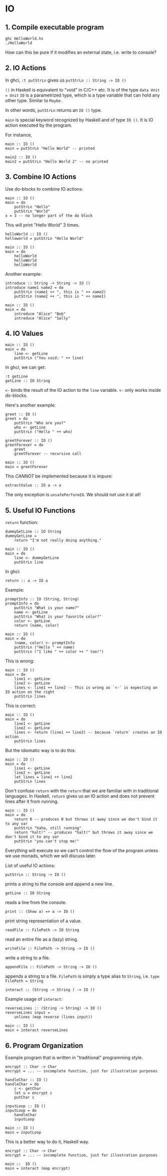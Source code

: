 # IO

1\. Compile executable program
-------------------

```
ghc HelloWorld.hs
./HelloWorld
```

How can this be pure if it modifies an external state, i.e. write to console?

2\. IO Actions
-------------------

In ghci, `:t putStrLn` gives us `putStrLn :: String -> IO ()`

`()` in Haskell is equivalent to "void" in C/C++ etc. It is of the type `data Unit = Unit`
`IO` is a parametrized type, which is a type variable that can hold any other type. Similar to `Maybe`.

In other words, `putStrLn` returns an `IO ()` type.

`main` is special keyword recognized by Haskell and of type `IO ()`. It is IO action executed by the program.

For instance,

```
main :: IO ()
main = putStrLn "Hello World" -- printed

main2 :: IO ()
main2 = putStrLn "Hello World 2" -- no printed
```

3\. Combine IO Actions
-------------------

Use do-blocks to combine IO actions:

```
main :: IO ()
main = do
    putStrLn "Hello"
    putStrLn "World"
x = 3 -- no longer part of the do block
```

This will print "Hello World" 3 times.

```
helloWorld :: IO ()
helloworld = putStrLn "Hello World"

main :: IO ()
main = do
    helloWorld
    helloWorld
    helloWorld
```

Another example:

```
introduce :: String -> String -> IO ()
introduce name1 name2 = do
    putStrLn (name1 ++ ", this is " ++ name2)
    putStrLn (name2 ++ ", this is " ++ name1)

main :: IO ()
main = do
    introduce "Alice" "Bob"
    introduce "Alice" "Sally"
```

4\. IO Values
-------------------

```
main :: IO ()
main = do
    line <- getLine
    putStrLn ("You said: " ++ line)
```

In ghci, we can get:

```
:t getLine
getLine :: IO String
```
`<-` binds the result of the IO action to the `line` variable.
`<-` only works inside do-blocks.

Here's another example:

```
greet :: IO ()
greet = do
    putStrLn "Who are you?"
    who <- getLine
    putStrLn ("Hello " ++ who)

greetForever :: IO ()
greetForever = do
    greet
    greetForever -- recursive call

main :: IO ()
main = greetForever
```

This *CANNOT* be implemented because it is impure:

```
extractValue :: IO a -> a
```

The only exception is `unsafePerformIO`. We should not use it at all!

5\. Useful IO Functions
-------------------

`return` function:

```
dummyGetLine :: IO String
dummyGetLine =
    return "I'm not really doing anything."

main :: IO ()
main = do
    line <- dummyGetLine
    putStrLn line
```

In ghci:

```
return :: a -> IO a
```

Example:

```
promptInfo :: IO (String, String)
promptInfo = do
    putStrLn "What is your name?"
    name <- getLine
    putStrLn "What is your favorite color?"
    color <- getLine
    return (name, color)

main :: IO ()
main = do
    (name, color) <- promptInfo
    putStrLn ("Hello " ++ name)
    putStrLn ("I like " ++ color ++ " too!")
```

This is wrong:

```
main :: IO ()
main = do
    line1 <- getLine
    line2 <- getLine
    lines <- line1 ++ line2 -- This is wrong as `<-` is expecting an IO action on the right
    putStrLn lines
```

This is correct:

```
main :: IO ()
main = do
    line1 <- getLine
    line2 <- getLine
    lines <- return (line1 ++ line2) -- because `return` creates an IO action
    putStrLn lines
```

But the idiomatic way is to do this:

```
main :: IO ()
main = do
    line1 <- getLine
    line2 <- getLine
    let lines = line1 ++ line2
    putStrLn lines
```

Don't confuse `return` with the `return` that we are familiar with in traditional languages. In Haskell, `return` gives us an IO action and does not prevent lines after it from running.

```
main :: IO ()
main = do
    return 0 -- produces 0 but throws it away since we don't bind it to any var
    putStrLn "haha, still running"
    return "halt!" -- produces "halt!" but throws it away since we don't bind it to any var
    putStrLn "you can't stop me!"
```

Everything will execute so we can't control the flow of the program unless we use monads, which we will discuss later.

List of useful IO actions:

`putStrLn :: String -> IO ()`

prints a string to the console and append a new line.

`getLine :: IO String`

reads a line from the console.

`print :: (Show a) => a -> IO ()`

print string representation of a value.

`readFile :: FilePath -> IO String`

read an entire file as a (lazy) string.

`writeFile :: FilePath -> String -> IO ()`

write a string to a file.

`appendFile :: FilePath -> String -> IO ()`

appends a string to a file.
`FilePath` is simply a type alias to `String`, i.e. `type FilePath = String`

`interact :: (String -> String ) -> IO ()`

Example usage of `interact`:

```
reverseLines :: (String -> String) -> IO ()
reverseLines input =
    unlines (map reverse (lines input))

main :: IO ()
main = interact reverseLines
```

6\. Program Organization
-------------------

Example program that is written in "traditional" programming style.

```
encrypt :: Char -> Char
encrypt = ... -- incomplete function, just for illustration purposes

handleChar :: IO ()
handleChar = do
    c <- getChar
    let u = encrypt c
    putChar c

inputLoop :: IO ()
inputLoop = do
    handleChar
    inputLoop

main :: IO ()
main = inputLoop
```

This is a better way to do it, Haskell way.

```
encrypt :: Char -> Char
encrypt = ... -- incomplete function, just for illustration purposes

main ::  IO ()
main = interact (map encrypt)
```
